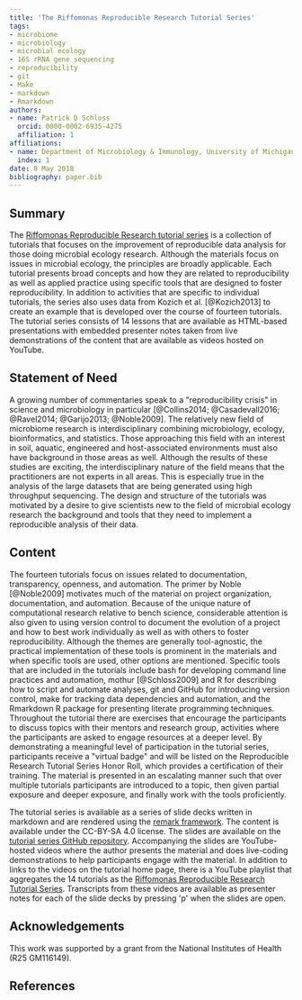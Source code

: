 ```yaml
---
title: 'The Riffomonas Reproducible Research Tutorial Series'
tags:
- microbiome
- microbiology
- microbial ecology
- 16S rRNA gene sequencing
- reproducibility
- git
- Make
- markdown
- Rmarkdown
authors:
- name: Patrick D Schloss
  orcid: 0000-0002-6935-4275
  affiliation: 1
affiliations:
- name: Department of Microbiology & Immunology, University of Michigan, Ann Arbor, MI USA
  index: 1
date: 8 May 2018
bibliography: paper.bib
---
```


## Summary
The [Riffomonas Reproducible Research tutorial series](https://www.riffomonas.org/reproducible_research) is a collection of tutorials that focuses on the improvement of reproducible data analysis for those doing microbial ecology research. Although the materials focus on issues in microbial ecology, the principles are broadly applicable. Each tutorial presents broad concepts and how they are related to reproducibility as well as applied practice using specific tools that are designed to foster reproducibility. In addition to activities that are specific to individual tutorials, the series also uses data from Kozich et al. [@Kozich2013] to create an example that is developed over the course of fourteen tutorials. The tutorial series consists of 14 lessons that are available as HTML-based presentations with embedded presenter notes taken from live demonstrations of the content that are available as videos hosted on YouTube.


## Statement of Need
A growing number of commentaries speak to a "reproducibility crisis" in science and microbiology in particular [@Collins2014; @Casadevall2016; @Ravel2014; @Garijo2013; @Noble2009]. The relatively new field of microbiome research is interdisciplinary combining microbiology, ecology, bioinformatics, and statistics. Those approaching this field with an interest in soil, aquatic, engineered and host-associated environments must also have background in those areas as well. Although the results of these studies are exciting, the interdisciplinary nature of the field means that the practitioners are not experts in all areas. This is especially true in the analysis of the large datasets that are being generated using high throughput sequencing. The design and structure of the tutorials was motivated by a desire to give scientists new to the field of microbial ecology research the background and tools that they need to implement a reproducible analysis of their data.


## Content
The fourteen tutorials focus on issues related to documentation, transparency, openness, and automation. The primer by Noble [@Noble2009] motivates much of the material on project organization, documentation, and automation. Because of the unique nature of computational research relative to bench science, considerable attention is also given to using version control to document the evolution of a project and how to best work individually as well as with others to foster reproducibility. Although the themes are generally tool-agnostic, the practical implementation of these tools is prominent in the materials and when specific tools are used, other options are mentioned. Specific tools that are included in the tutorials include bash for developing command line practices and automation, mothur [@Schloss2009] and R for describing how to script and automate analyses, git and GitHub for introducing version control, make for tracking data dependencies and automation, and the Rmarkdown R package for presenting literate programming techniques. Throughout the tutorial there are exercises that encourage the participants to discuss topics with their mentors and research group, activities where the participants are asked to engage resources at a deeper level. By demonstrating a meaningful level of participation in the tutorial series, participants receive a "virtual badge" and will be listed on the Reproducible Research Tutorial Series Honor Roll, which provides a certification of their training. The material is presented in an escalating manner such that over multiple tutorials participants are introduced to a topic, then given partial exposure and deeper exposure, and finally work with the tools proficiently.

The tutorial series is available as a series of slide decks written in markdown and are rendered using the [remark framework](https://remarkjs.com). The content is available under the CC-BY-SA 4.0 license. The slides are available on the [tutorial series GitHub repository](https://github.com/riffomonas/reproducible_research). Accompanying the slides are YouTube-hosted videos where the author presents the material and does live-coding demonstrations to help participants engage with the material. In addition to links to the videos on the tutorial home page, there is a YouTube playlist that aggregates the 14 tutorials as the [Riffomonas Reproducible Research Tutorial Series](https://www.youtube.com/watch?v=CfO_f6a3XSo&list=PLmNrK_nkqBpL0d2E26TqPkmTAfelYKbQX). Transcripts from these videos are available as presenter notes for each of the slide decks by pressing 'p' when the slides are open.


## Acknowledgements
This work was supported by a grant from the National Institutes of Health (R25 GM116149).


## References
